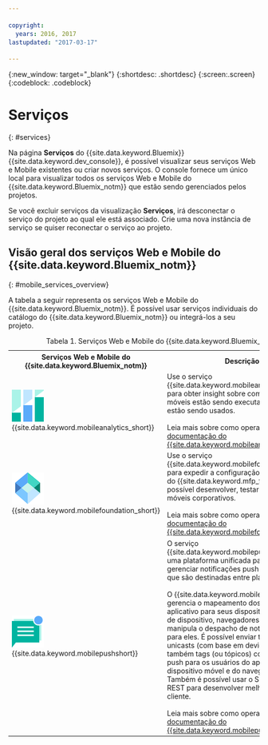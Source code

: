 ```yaml
---

copyright:
  years: 2016, 2017
lastupdated: "2017-03-17"

---
```

{:new_window: target="_blank"}
{:shortdesc: .shortdesc}
{:screen:.screen}
{:codeblock: .codeblock}

# Serviços
{: #services}

Na página **Serviços** do {{site.data.keyword.Bluemix}} {{site.data.keyword.dev_console}}, é possível visualizar seus serviços Web e Mobile existentes ou criar novos serviços. O console fornece um único local para visualizar todos os serviços Web e Mobile do {{site.data.keyword.Bluemix_notm}} que estão sendo gerenciados pelos projetos.  

Se você excluir serviços da visualização **Serviços**, irá desconectar o serviço do projeto ao qual ele está associado. Crie uma nova instância de serviço se quiser reconectar o serviço ao projeto.

## Visão geral dos serviços Web e Mobile do {{site.data.keyword.Bluemix_notm}}
{: #mobile_services_overview}

A tabela a seguir representa os serviços Web e Mobile do {{site.data.keyword.Bluemix_notm}}. É possível usar serviços individuais do catálogo do {{site.data.keyword.Bluemix_notm}} ou integrá-los a seu projeto.

<table summary="Esta tabela descreve os serviços Web e Mobile do {{site.data.keyword.Bluemix_notm}} e fornece links para a documentação do serviço">
<caption>Tabela 1. Serviços Web e Mobile do {{site.data.keyword.Bluemix_notm}}</caption>
<th>Serviços Web e Mobile do {{site.data.keyword.Bluemix_notm}}</th>
<th>Descrição</th>
<tr>
<td> <img src="images/mobile_analytics_icon.png" alt="Ícone {{site.data.keyword.mobileanalytics_short}}"><br/>{{site.data.keyword.mobileanalytics_short}}</td>
<td valign="top">Use o serviço {{site.data.keyword.mobileanalytics_full}} para obter insight sobre como seus apps móveis estão sendo executados e como estão sendo usados.<br/><br/>
Leia mais sobre como operar esse serviço na <a href="/docs/services/mobileanalytics/index.html" alt="link da documentação do {{site.data.keyword.mobileanalytics_short}}">documentação do {{site.data.keyword.mobileanalytics_short}}</a>.
</td>
</tr>
<tr>
<td><img src="images/MFPFoundation_icon.png" alt="Ícone de serviço {{site.data.keyword.mobilefoundation_short}}"><br/> {{site.data.keyword.mobilefoundation_short}}</td>
<td valign="top">Use o serviço {{site.data.keyword.mobilefoundation_long}} para expedir a configuração de um ambiente do {{site.data.keyword.mfp_full}} do qual seja possível desenvolver, testar e operar apps móveis corporativos.<br/><br/>
Leia mais sobre como operar esse serviço na <a href="/docs/services/mobilefoundation/index.html" alt="link da documentação do {{site.data.keyword.mobilefoundation_short}}">documentação do {{site.data.keyword.mobilefoundation_short}}</a>.</td>
</tr>
<tr>
<!--
<td><img src="images/mqa_icon.png" alt="{{site.data.keyword.mqa}} service icon"><br/>{{site.data.keyword.mqa}}</td>
<td valign="top">Use the {{site.data.keyword.mqafull}} service to discover and set up mobile quality services for your apps. You can view high-level quality metrics for your mobile apps to get a quick understanding of the issues for apps that you are working on. These metrics include information for crashes, bugs, user feedback, and user sentiment. By viewing this information for your apps, you can determine whether to investigate specific issues further.<br/><br/>
Read more about operating this service in the <a href="/docs/services/MobileQualityAssurance/index.html" alt="{{site.data.keyword.mqa}} documentation link">{{site.data.keyword.mqa}} documentation</a>.</td>
-->
</tr>
<tr>
<td><img src="images/push_icon.png" alt="Ícone de serviço {{site.data.keyword.mobilepushshort}}"><br/>{{site.data.keyword.mobilepushshort}}</td>
<td valign="top">O serviço {{site.data.keyword.mobilepushfull}} fornece uma plataforma unificada para enviar e gerenciar notificações push móveis e da web que são destinadas entre plataformas.
<br/><br/>
O {{site.data.keyword.mobilepushshort}} gerencia o mapeamento dos usuários do aplicativo para seus dispositivos, plataforma de dispositivo, navegadores da web e manipula o despacho de notificações push para eles. É possível enviar transmissões, unicasts (com base em deviceID e userID) e também tags (ou tópicos) como notificações push para os usuários do aplicativo do dispositivo móvel e do navegador da web. Também é possível usar o SDK e as APIs de REST para desenvolver melhor os aplicativos cliente.
<br/><br/>
Leia mais sobre como operar esse serviço na <a href="/docs/services/mobilepush/index.html" alt="link da documentação do {{site.data.keyword.mobilepushshort}}">documentação do {{site.data.keyword.mobilepushshort}}</a>.</td>
</table>
